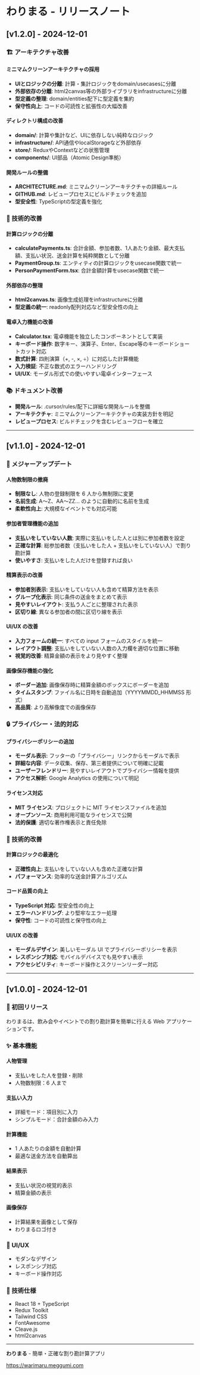 # わりまる - リリースノート

## [v1.2.0] - 2024-12-01

### 🏗️ アーキテクチャ改善

#### ミニマムクリーンアーキテクチャの採用

- **UIとロジックの分離**: 計算・集計ロジックをdomain/usecasesに分離
- **外部依存の分離**: html2canvas等の外部ライブラリをinfrastructureに分離
- **型定義の整理**: domain/entities配下に型定義を集約
- **保守性向上**: コードの可読性と拡張性の大幅改善

#### ディレクトリ構成の改善

- **domain/**: 計算や集計など、UIに依存しない純粋なロジック
- **infrastructure/**: API通信やlocalStorageなど外部依存
- **store/**: ReduxやContextなどの状態管理
- **components/**: UI部品（Atomic Design準拠）

#### 開発ルールの整備

- **ARCHITECTURE.md**: ミニマムクリーンアーキテクチャの詳細ルール
- **GITHUB.md**: レビュープロセスにビルドチェックを追加
- **型安全性**: TypeScriptの型定義を強化

### 🔧 技術的改善

#### 計算ロジックの分離

- **calculatePayments.ts**: 合計金額、参加者数、1人あたり金額、最大支払額、支払い状況、送金計算を純粋関数として分離
- **PaymentGroup.ts**: エンティティの計算ロジックをusecase関数で統一
- **PersonPaymentForm.tsx**: 合計金額計算をusecase関数で統一

#### 外部依存の整理

- **html2canvas.ts**: 画像生成処理をinfrastructureに分離
- **型定義の統一**: readonly配列対応など型安全性の向上

#### 電卓入力機能の改善

- **Calculator.tsx**: 電卓機能を独立したコンポーネントとして実装
- **キーボード操作**: 数字キー、演算子、Enter、Escape等のキーボードショートカット対応
- **数式計算**: 四則演算（+, -, ×, ÷）に対応した計算機能
- **入力検証**: 不正な数式のエラーハンドリング
- **UI/UX**: モーダル形式での使いやすい電卓インターフェース

### 📚 ドキュメント改善

- **開発ルール**: .cursor/rules/配下に詳細な開発ルールを整備
- **アーキテクチャ**: ミニマムクリーンアーキテクチャの実装方針を明記
- **レビュープロセス**: ビルドチェックを含むレビューフローを確立

---

## [v1.1.0] - 2024-12-01

### 🚀 メジャーアップデート

#### 人物数制限の撤廃

- **制限なし**: 人物の登録制限を 6 人から無制限に変更
- **名前生成**: A〜Z、AA〜ZZ... のように自動的に名前を生成
- **柔軟性向上**: 大規模なイベントでも対応可能

#### 参加者管理機能の追加

- **支払いをしていない人数**: 実際に支払いをした人とは別に参加者数を設定
- **正確な計算**: 総参加者数（支払いをした人 + 支払いをしていない人）で割り勘計算
- **使いやすさ**: 支払いをした人だけを登録すれば良い

#### 精算表示の改善

- **参加者別表示**: 支払いをしていない人も含めて精算方法を表示
- **グループ化表示**: 同じ条件の送金をまとめて表示
- **見やすいレイアウト**: 支払う人ごとに整理された表示
- **区切り線**: 異なる参加者の間に区切り線を表示

#### UI/UX の改善

- **入力フォームの統一**: すべての input フォームのスタイルを統一
- **レイアウト調整**: 支払いをしていない人数の入力欄を適切な位置に移動
- **視覚的改善**: 精算金額の表示をより見やすく整理

#### 画像保存機能の強化

- **ボーダー追加**: 画像保存時に精算金額のボックスにボーダーを追加
- **タイムスタンプ**: ファイル名に日時を自動追加（YYYYMMDD_HHMMSS 形式）
- **高品質**: より高解像度での画像保存

### 🔒 プライバシー・法的対応

#### プライバシーポリシーの追加

- **モーダル表示**: フッターの「プライバシー」リンクからモーダルで表示
- **詳細な内容**: データ収集、保存、第三者提供について明確に記載
- **ユーザーフレンドリー**: 見やすいレイアウトでプライバシー情報を提供
- **アクセス解析**: Google Analytics の使用について明記

#### ライセンス対応

- **MIT ライセンス**: プロジェクトに MIT ライセンスファイルを追加
- **オープンソース**: 商用利用可能なライセンスで公開
- **法的保護**: 適切な著作権表示と責任免除

### 🔧 技術的改善

#### 計算ロジックの最適化

- **正確性向上**: 支払いをしていない人も含めた正確な計算
- **パフォーマンス**: 効率的な送金計算アルゴリズム

#### コード品質の向上

- **TypeScript 対応**: 型安全性の向上
- **エラーハンドリング**: より堅牢なエラー処理
- **保守性**: コードの可読性と保守性の向上

#### UI/UX の改善

- **モーダルデザイン**: 美しいモーダル UI でプライバシーポリシーを表示
- **レスポンシブ対応**: モバイルデバイスでも見やすい表示
- **アクセシビリティ**: キーボード操作とスクリーンリーダー対応

---

## [v1.0.0] - 2024-12-01

### 🎉 初回リリース

わりまるは、飲み会やイベントでの割り勘計算を簡単に行える Web アプリケーションです。

### ✨ 基本機能

#### 人物管理

- 支払いをした人を登録・削除
- 人物数制限：6 人まで

#### 支払い入力

- 詳細モード：項目別に入力
- シンプルモード：合計金額のみ入力

#### 計算機能

- 1 人あたりの金額を自動計算
- 最適な送金方法を自動算出

#### 結果表示

- 支払い状況の視覚的表示
- 精算金額の表示

#### 画像保存

- 計算結果を画像として保存
- わりまるロゴ付き

### 🎨 UI/UX

- モダンなデザイン
- レスポンシブ対応
- キーボード操作対応

### 🔧 技術仕様

- React 18 + TypeScript
- Redux Toolkit
- Tailwind CSS
- FontAwesome
- Cleave.js
- html2canvas

---

**わりまる** - 簡単・正確な割り勘計算アプリ

https://warimaru.meggumi.com
